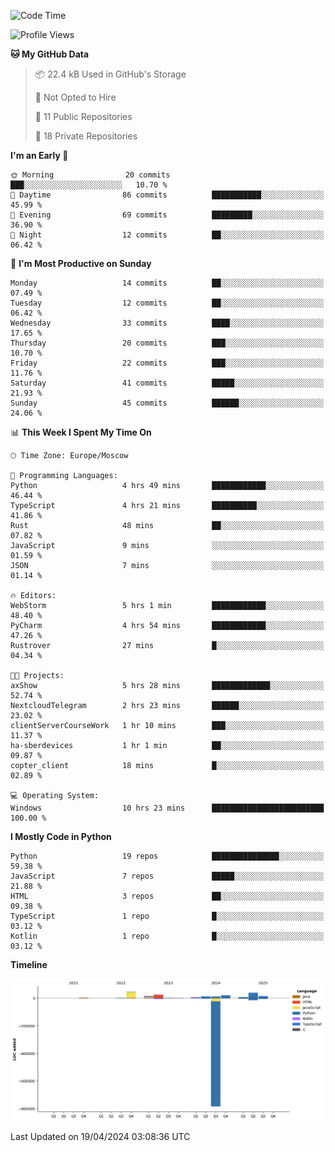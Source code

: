 <!--START_SECTION:waka-->
![Code Time](http://img.shields.io/badge/Code%20Time-264%20hrs%2041%20mins-blue)

![Profile Views](http://img.shields.io/badge/Profile%20Views-0-blue)

**🐱 My GitHub Data** 

> 📦 22.4 kB Used in GitHub's Storage 
 > 
> 🚫 Not Opted to Hire
 > 
> 📜 11 Public Repositories 
 > 
> 🔑 18 Private Repositories 
 > 
**I'm an Early 🐤** 

```text
🌞 Morning                20 commits          ███░░░░░░░░░░░░░░░░░░░░░░   10.70 % 
🌆 Daytime                86 commits          ███████████░░░░░░░░░░░░░░   45.99 % 
🌃 Evening                69 commits          █████████░░░░░░░░░░░░░░░░   36.90 % 
🌙 Night                  12 commits          ██░░░░░░░░░░░░░░░░░░░░░░░   06.42 % 
```
📅 **I'm Most Productive on Sunday** 

```text
Monday                   14 commits          ██░░░░░░░░░░░░░░░░░░░░░░░   07.49 % 
Tuesday                  12 commits          ██░░░░░░░░░░░░░░░░░░░░░░░   06.42 % 
Wednesday                33 commits          ████░░░░░░░░░░░░░░░░░░░░░   17.65 % 
Thursday                 20 commits          ███░░░░░░░░░░░░░░░░░░░░░░   10.70 % 
Friday                   22 commits          ███░░░░░░░░░░░░░░░░░░░░░░   11.76 % 
Saturday                 41 commits          █████░░░░░░░░░░░░░░░░░░░░   21.93 % 
Sunday                   45 commits          ██████░░░░░░░░░░░░░░░░░░░   24.06 % 
```


📊 **This Week I Spent My Time On** 

```text
🕑︎ Time Zone: Europe/Moscow

💬 Programming Languages: 
Python                   4 hrs 49 mins       ████████████░░░░░░░░░░░░░   46.44 % 
TypeScript               4 hrs 21 mins       ██████████░░░░░░░░░░░░░░░   41.86 % 
Rust                     48 mins             ██░░░░░░░░░░░░░░░░░░░░░░░   07.82 % 
JavaScript               9 mins              ░░░░░░░░░░░░░░░░░░░░░░░░░   01.59 % 
JSON                     7 mins              ░░░░░░░░░░░░░░░░░░░░░░░░░   01.14 % 

🔥 Editors: 
WebStorm                 5 hrs 1 min         ████████████░░░░░░░░░░░░░   48.40 % 
PyCharm                  4 hrs 54 mins       ████████████░░░░░░░░░░░░░   47.26 % 
Rustrover                27 mins             █░░░░░░░░░░░░░░░░░░░░░░░░   04.34 % 

🐱‍💻 Projects: 
axShow                   5 hrs 28 mins       █████████████░░░░░░░░░░░░   52.74 % 
NextcloudTelegram        2 hrs 23 mins       ██████░░░░░░░░░░░░░░░░░░░   23.02 % 
clientServerCourseWork   1 hr 10 mins        ███░░░░░░░░░░░░░░░░░░░░░░   11.37 % 
ha-sberdevices           1 hr 1 min          ██░░░░░░░░░░░░░░░░░░░░░░░   09.87 % 
copter_client            18 mins             █░░░░░░░░░░░░░░░░░░░░░░░░   02.89 % 

💻 Operating System: 
Windows                  10 hrs 23 mins      █████████████████████████   100.00 % 
```

**I Mostly Code in Python** 

```text
Python                   19 repos            ███████████████░░░░░░░░░░   59.38 % 
JavaScript               7 repos             █████░░░░░░░░░░░░░░░░░░░░   21.88 % 
HTML                     3 repos             ██░░░░░░░░░░░░░░░░░░░░░░░   09.38 % 
TypeScript               1 repo              █░░░░░░░░░░░░░░░░░░░░░░░░   03.12 % 
Kotlin                   1 repo              █░░░░░░░░░░░░░░░░░░░░░░░░   03.12 % 
```



**Timeline**

![Lines of Code chart](https://raw.githubusercontent.com/adlemx/adlemx/main/assets/bar_graph.png)


 Last Updated on 19/04/2024 03:08:36 UTC
<!--END_SECTION:waka-->
